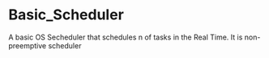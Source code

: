 # Basic_Scheduler
A basic OS Secheduler that schedules n of tasks in the Real Time. 
It is non-preemptive scheduler

